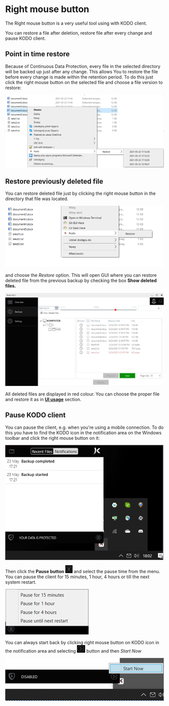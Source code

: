 # Right mouse button

The Right mouse button is a very useful tool using with KODO client.

You can restore a file after deletion, restore file after every change and pause KODO client.

## Point in time restore

Because of Continuous Data Protection, every file in the selected directory will be backed up just after any change. This allows You to restore the file before every change is made within the retention period. To do this just click the right mouse button on the selected file and choose a file version to restore:

![](../../../.gitbook/assets/rmbrestore1.PNG)

## Restore previously deleted file

You can restore deleted file just by clicking the right mouse button in the directory that file was located.

![](../../../.gitbook/assets/rmbrestore2.PNG)

and choose the _Restore_ option. This will open GUI where you can restore deleted file from the previous backup by checking the box **Show deleted files.**

![](../../../.gitbook/assets/rmbrestore3.PNG)

All deleted files are displayed in red colour. You can choose the proper file and restore it as in [**UI usage**](ui.md) section.

## Pause KODO client

You can pause the client, e.g. when you're using a mobile connection. To do this you have to find the KODO icon in the notification area on the Windows toolbar and click the right mouse button on it:

![](../../../.gitbook/assets/rbmpause1.PNG)

Then click the **Pause button** ![](../../../.gitbook/assets/rbmpause2.PNG) and select the pause time from the menu. You can pause the client for 15 minutes, 1 hour, 4 hours or till the next system restart.

![](../../../.gitbook/assets/rbmpause3.PNG)

You can always start back by clicking right mouse button on KODO icon in the notification area and selecting ![](../../../.gitbook/assets/rbmpause4.PNG) button and then _Start Now_

![](../../../.gitbook/assets/rbmpause5.PNG)

